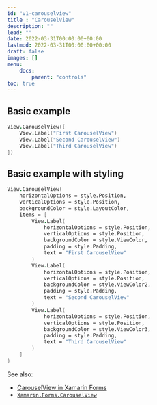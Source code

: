 ```yaml
---
id: "v1-carouselview"
title : "CarouselView"
description: ""
lead: ""
date: 2022-03-31T00:00:00+00:00
lastmod: 2022-03-31T00:00:00+00:00
draft: false
images: []
menu:
    docs:
        parent: "controls"
toc: true
---
```


## Basic example

```fs
View.CarouselView([
    View.Label("First CarouselView")
    View.Label("Second CarouselView")
    View.Label("Third CarouselView")
])
```

## Basic example with styling

```fs
View.CarouselView(
    horizontalOptions = style.Position,
    verticalOptions = style.Position,
    backgroundColor = style.LayoutColor,
    items = [
        View.Label(
            horizontalOptions = style.Position,
            verticalOptions = style.Position,
            backgroundColor = style.ViewColor,
            padding = style.Padding,
            text = "First CarouselView"
        )
        View.Label(
            horizontalOptions = style.Position,
            verticalOptions = style.Position,
            backgroundColor = style.ViewColor2,
            padding = style.Padding,
            text = "Second CarouselView"
        )
        View.Label(
            horizontalOptions = style.Position,
            verticalOptions = style.Position,
            backgroundColor = style.ViewColor3,
            padding = style.Padding,
            text = "Third CarouselView"
        )
    ]
)
```

See also:

* [CarouselView in Xamarin Forms](https://docs.microsoft.com/en-us/xamarin/xamarin-forms/user-interface/CarouselView)
* [`Xamarin.Forms.CarouselView`](https://docs.microsoft.com/en-us/dotnet/api/xamarin.forms.carouselview?view=xamarin-forms)
